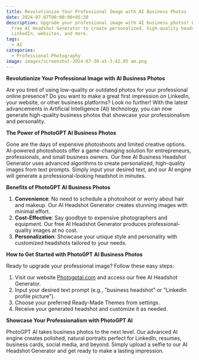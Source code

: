 ```yaml
---
title: Revolutionize Your Professional Image with AI Business Photos
date: 2024-07-07T00:00:00+05:30
description: Upgrade your professional image with AI business photos! Use our
  free AI Headshot Generator to create personalized, high-quality headshots for
  LinkedIn, websites, and more.
tags:
  - AI
categories:
  - Professional-Photography
image: images/screenshot-2024-07-30-at-3.42.05 am.png
---
```


**Revolutionize Your Professional Image with AI Business Photos**

Are you tired of using low-quality or outdated photos for your professional online presence? Do you want to make a great first impression on LinkedIn, your website, or other business platforms? Look no further! With the latest advancements in Artificial Intelligence (AI) technology, you can now generate high-quality business photos that showcase your professionalism and personality.

**The Power of PhotoGPT AI Business Photos**

Gone are the days of expensive photoshoots and limited creative options. AI-powered photoshoots offer a game-changing solution for entrepreneurs, professionals, and small business owners. Our free AI Business Headshot Generator uses advanced algorithms to create personalized, high-quality images from text prompts. Simply input your desired text, and our AI engine will generate a professional-looking headshot in minutes.

**Benefits of PhotoGPT AI Business Photos**

1. **Convenience**: No need to schedule a photoshoot or worry about hair and makeup. Our AI Headshot Generator creates stunning images with minimal effort.
2. **Cost-Effective**: Say goodbye to expensive photographers and equipment. Our free AI Headshot Generator produces professional-quality images at no cost.
3. **Personalization**: Showcase your unique style and personality with customized headshots tailored to your needs.

**How to Get Started with PhotoGPT AI Business Photos**

Ready to upgrade your professional image? Follow these easy steps:

1. Visit our website [Photogptai.com](https://www.photogptai.com/) and access our free AI Headshot Generator.
2. Input your desired text prompt (e.g., "business headshot" or "LinkedIn profile picture").
3. Choose your preferred Ready-Made Themes from settings.
4. Receive your generated headshot and customize it as needed.

**Showcase Your Professionalism with PhotoGPT AI**

PhotoGPT AI takes business photos to the next level. Our advanced AI engine creates polished, natural portraits perfect for LinkedIn, resumes, business cards, social media, and beyond. Simply upload a selfie to our AI Headshot Generator and get ready to make a lasting impression.

